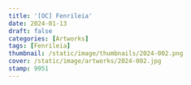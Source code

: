 ```yaml
---
title: '[OC] Fenrileia'
date: 2024-01-13
draft: false
categories: [Artworks]
tags: [Fenrileia]
thumbnail: /static/image/thumbnails/2024-002.png
cover: /static/image/artworks/2024-002.jpg
stamp: 9951
---
```


